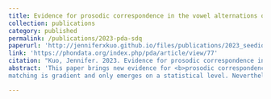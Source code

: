 ```yaml
---
title: Evidence for prosodic correspondence in the vowel alternations of Tgdaya Seediq
collection: publications
category: published
permalink: /publications/2023-pda-sdq
paperurl: 'http://jenniferxkuo.github.io/files/publications/2023_seediq_prosodic_corr_pda.pdf'
link: 'https://phondata.org/index.php/pda/article/view/77'
citation: "Kuo, Jennifer. 2023. Evidence for prosodic correspondence in the vowel alternations of Tgdaya Seediq. <i>Phonological Data and Analysis 5</i>(3), p. 1-31. https://doi.org/10.3765/pda.v5art3.77"
abstract: 'This paper brings new evidence for <b>prosodic correspondence</b>, where prosodic units (e.g. main-stressed nuclei and prominent syllables) of morphologically related forms are compared. Since prosodic correspondence was formalized in Crosswhite’s (1998) analysis of Chamorro, it has received almost no empirical discussion. I argue that Tgdaya Seediq (Austronesian, Atayalic) has vowel alternations which should be analyzed using prosodic correspondence. In Seediq, stem and suffixed forms tend to share the same stressed syllable nucleus. This <b>vowel matching</b> pattern cannot be explained as surface harmony, but it can be explained as the result of a constraint enforcing vowel identity of main-stressed nuclei in morphologically related forms. Unlike the categorical alternations analyzed by Crosswhite (1998), Seediq vowel
matching is gradient and only emerges on a statistical level. Nevertheless, prosodic correspondence appears to be active in the synchronic grammar of Seediq; in a production experiment, speakers applied vowel matching to novel forms, and even over-generalized it to environments not predicted by lexical statistics. Vowel matching is modeled in Maximum Entropy Harmonic Grammar (Goldwater & Johnson 2003), a stochastic variant of OT. I use prosodic correspondence to model vowel matching, and Zuraw’s (2000) dual listing approach to capture the discrepancy between lexical and experimental results.'

---
```

